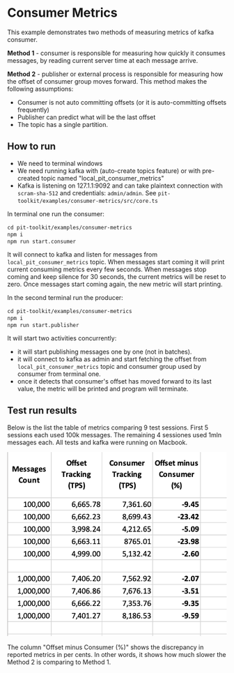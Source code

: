 # Consumer Metrics

This example demonstrates two methods of measuring metrics of kafka consumer.

**Method 1** - consumer is responsible for measuring how quickly it consumes messages, by reading current server time at each message arrive.

**Method 2** - publisher or external process is responsible for measuring how the offset of consumer group moves forward.
This method makes the following assumptions:
  - Consumer is not auto committing offsets (or it is auto-committing offsets frequently)
  - Publisher can predict what will be the last offset
  - The topic has a single partition.

## How to run

- We need to terminal windows
- We need running kafka with (auto-create topics feature) or with pre-created topic named "local_pit_consumer_metrics"
- Kafka is listening on 127.1.1:9092 and can take plaintext connection with `scram-sha-512` and credentials: `admin/admin`.
  See `pit-toolkit/examples/consumer-metrics/src/core.ts`

In terminal one run the consumer:
```
cd pit-toolkit/examples/consumer-metrics
npm i
npm run start.consumer
```
It will connect to kafka and listen for messages from `local_pit_consumer_metrics` topic. When messages start coming it will print current consuming metrics every few seconds. When messages stop coming and keep silence for 30 seconds, the current metrics will be reset to zero. Once messages start coming again, the new metric will start printing.

In the second terminal run the producer:
```
cd pit-toolkit/examples/consumer-metrics
npm i
npm run start.publisher
```
It will start two activities concurrently:
- it will start publishing messages one by one (not in batches).
- it will connect to kafka as admin and start fetching the offset from `local_pit_consumer_metrics` topic and consumer group used by consumer from terminal one.
- once it detects that consumer's offset has moved forward to its last value, the metric will be printed and program will terminate.

## Test run results

Below is the list the table of metrics comparing 9 test sessions. First 5 sessions each used 100k messages. The remaining 4 sessiones used 1mln messages each. All tests and kafka were running on Macbook.

![](./docs/metrics.png)

The column "Offset minus Consumer (%)" shows the discrepancy in reported metrics in per cents. In other words, it shows how much slower the Method 2 is comparing to Method 1.